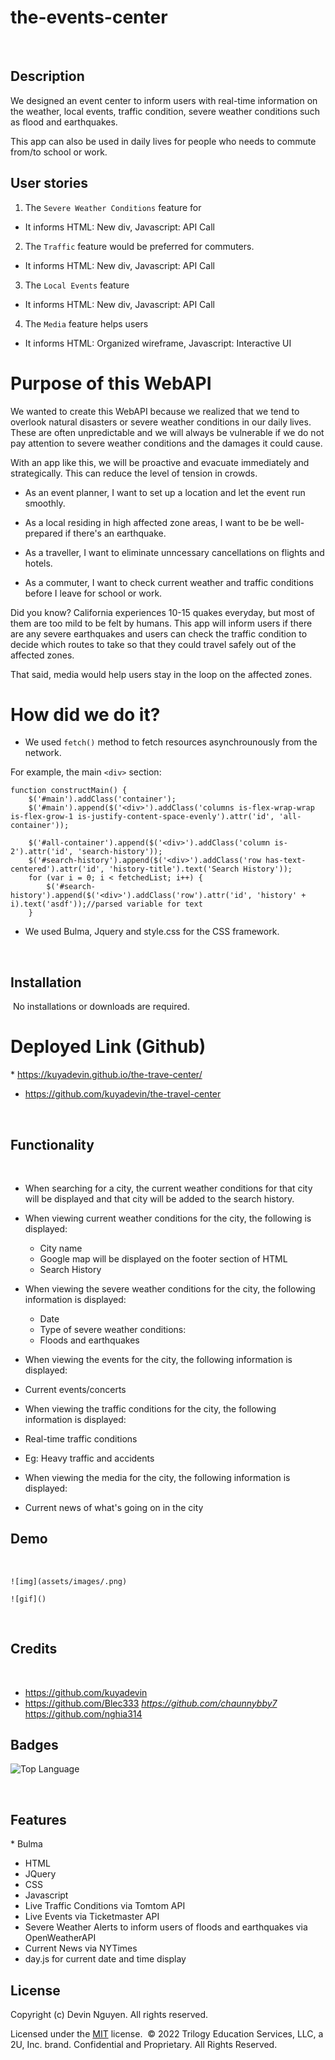 # the-events-center
​
## Description 

We designed an event center to inform users with real-time information on the weather, local events, traffic condition, severe weather conditions such as flood and earthquakes. 


This app can also be used in daily lives for people who needs to commute from/to school or work. 

## User stories
 
 1. The `Severe Weather Conditions` feature for 
 - It informs HTML: New div, Javascript: API Call

 2. The `Traffic` feature would be preferred for commuters. 
 - It informs HTML: New div, Javascript: API Call

 3. The `Local Events` feature 
 - It informs HTML: New div, Javascript: API Call 

 4. The `Media` feature helps users
 - It informs HTML: Organized wireframe, Javascript: Interactive UI



# Purpose of this WebAPI

We wanted to create this WebAPI because we realized that we tend to overlook natural disasters or severe weather conditions in our daily lives.
These are often unpredictable and we will always be vulnerable if we do not pay attention to severe weather conditions and the damages it could cause.

With an app like this, we will be proactive and evacuate immediately and strategically. This can reduce the level of tension in crowds.

- As an event planner, I want to set up a location and let the event run smoothly. 

- As a local residing in high affected zone areas, I want to be be well-prepared if there's an earthquake. 

- As a traveller, I want to eliminate unncessary cancellations on flights and hotels.

- As a commuter, I want to check current weather and traffic conditions before I leave for school or work. 

Did you know? California experiences 10-15 quakes everyday, but most of them are too mild to be felt by humans.
This app will inform users if there are any severe earthquakes and users can check the traffic condition to decide which routes to take so that they could travel safely out of the affected zones. 

That said, media would help users stay in the loop on the affected zones.


# How did we do it?

- We used `fetch()` method to fetch resources asynchrounously from the network. 

For example, the main `<div>` section:

```
function constructMain() {
    $('#main').addClass('container');
    $('#main').append($('<div>').addClass('columns is-flex-wrap-wrap is-flex-grow-1 is-justify-content-space-evenly').attr('id', 'all-container'));

    $('#all-container').append($('<div>').addClass('column is-2').attr('id', 'search-history'));
    $('#search-history').append($('<div>').addClass('row has-text-centered').attr('id', 'history-title').text('Search History'));
    for (var i = 0; i < fetchedList; i++) {
        $('#search-history').append($('<div>').addClass('row').attr('id', 'history' + i).text('asdf'));//parsed variable for text
    }

```



- We used Bulma, Jquery and style.css for the CSS framework.


​
## Installation
​
No installations or downloads are required. 


# Deployed Link (Github)

​* https://kuyadevin.github.io/the-trave-center/

* https://github.com/kuyadevin/the-travel-center

​
## Functionality 
​
- When searching for a city, the current weather conditions for that city will be displayed and that city will be added to the search history. 
  
- When viewing current weather conditions for the city, the following is displayed:
  * City name 
  * Google map will be displayed on the footer section of HTML 
  * Search History

  
- When viewing the severe weather conditions for the city, the following information is displayed:
  * Date
  * Type of severe weather conditions:
  - Floods and earthquakes

- When viewing the events for the city, the following information is displayed:
* Current events/concerts 

- When viewing the traffic conditions for the city, the following information is displayed:
* Real-time traffic conditions
- Eg: Heavy traffic and accidents

- When viewing the media for the city, the following information is displayed:
* Current news of what's going on in the city


## Demo 

​
```
![img](assets/images/.png)

![gif]()
```
​
​
## Credits
​
* https://github.com/kuyadevin
* https://github.com/Blec333
*​ https://github.com/chaunnybby7
​* https://github.com/nghia314


## Badges

![Top Language](https://img.shields.io/github/languages/top/kuyadevin/the-travel-center)


​
## Features

​* Bulma
* HTML
* JQuery
* CSS
* Javascript 
​
* Live Traffic Conditions via Tomtom API
* Live Events via Ticketmaster API
* Severe Weather Alerts to inform users of floods and earthquakes via OpenWeatherAPI
* Current News via NYTimes 
* day.js for current date and time display




## License

  Copyright (c) Devin Nguyen. All rights reserved.
  
  Licensed under the [MIT](LICENSE) license.
​
© 2022 Trilogy Education Services, LLC, a 2U, Inc. brand. Confidential and Proprietary. All Rights Reserved.
